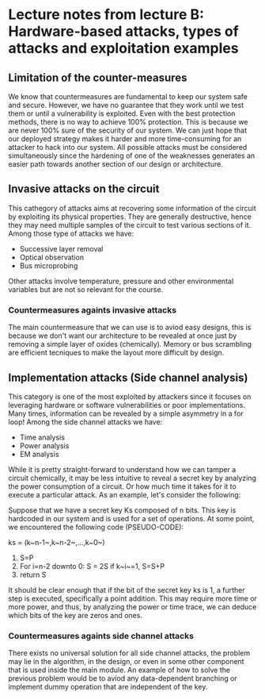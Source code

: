 # Lecture notes from lecture B: Hardware-based attacks, types of attacks and exploitation examples

## Limitation of the counter-measures

We know that countermeasures are fundamental to keep our system safe and secure. However, we have no guarantee that they work until we test them or until a vulnerability is exploited. Even with the best protection methods, there is no way to achieve 100% protection. This is because we are never 100% sure of the security of our system. We can just hope that our deployed strategy makes it harder and more time-consuming for an attacker to hack into our system.
All possible attacks must be considered simultaneously since the hardening of one of the weaknesses generates an easier path towards another section of our design or architecture.

## Invasive attacks on the circuit

This cathegory of attacks aims at recovering some information of the circuit by exploiting its physical properties. They are generally destructive, hence they may need multiple samples of the circuit to test various sections of it. Among those type of attacks we have:

- Successive layer removal
- Optical observation
- Bus microprobing

Other attacks involve temperature, pressure and other environmental variables but are not so relevant for the course.

### Countermeasures againts invasive attacks

The main countermeasure that we can use is to aviod easy designs, this is because we don't want our architecture to be revealed at once just by removing a simple layer of oxides (chemically). Memory or bus scrambling are efficient tecniques to make the layout more difficult by design. 

## Implementation attacks (Side channel analysis)

This category is one of the most exploited by attackers since it focuses on leveraging hardware or software vulnerabilities or poor implementations. Many times, information can be revealed by a simple asymmetry in a for loop!
Among the side channel attacks we have:

- Time analysis
- Power analysis
- EM analysis

While it is pretty straight-forward to understand how we can tamper a circuit chemically, it may be less intuitive to reveal a secret key by analyzing the power consumption of a circuit. Or how much time it takes for it to execute a particular attack. As an example, let's consider the following:

Suppose that we have a secret key Ks composed of n bits. This key is hardcoded in our system and is used for a set of operations. At some point, we encountered the following code (PSEUDO-CODE):

ks = (k~n-1~,k~n-2~,...,k~0~)
1. S=P
2. For i=n-2 downto 0:
    S = 2S
    if k~i~=1, S=S+P
3. return S

It should be clear enough that if the bit of the secret key ks is 1, a further step is executed, specifically a point addition. This may require more time or more power, and thus, by analyzing the power or time trace, we can deduce which bits of the key are zeros and ones.

### Countermeasures againts side channel attacks

There exists no universal solution for all side channel attacks, the problem may lie in the algorithm, in the design, or even in some other component that is used inside the main module. An example of how to solve the previous problem would be to aviod any data-dependent branching or implement dummy operation that are independent of the key.